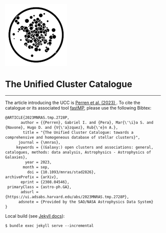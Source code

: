 <div align="left">
  <br>
  <img src="/images/UCC_icon.webp" alt="UCC" width="200"/>
  <br>
</div>

# The Unified Cluster Catalogue

---

The article introducing the UCC is [Perren et al. (2023) ](https://doi.org/10.1093/mnras/stad2826). To cite
the catalogue or its associated tool [fastMP](https://github.com/Gabriel-p/fastMP), please use the following
Bibtex:

```
@ARTICLE{2023MNRAS.tmp.2728P,
       author = {{Perren}, Gabriel I. and {Pera}, Mar{\'\i}a S. and {Navone}, Hugo D. and {V{\'a}zquez}, Rub{\'e}n A.},
        title = "{The Unified Cluster Catalogue: towards a comprehensive and homogeneous database of stellar clusters}",
      journal = {\mnras},
     keywords = {(Galaxy:) open clusters and associations: general, catalogues, methods: data analysis, Astrophysics - Astrophysics of Galaxies},
         year = 2023,
        month = sep,
          doi = {10.1093/mnras/stad2826},
archivePrefix = {arXiv},
       eprint = {2308.04546},
 primaryClass = {astro-ph.GA},
       adsurl = {https://ui.adsabs.harvard.edu/abs/2023MNRAS.tmp.2728P},
      adsnote = {Provided by the SAO/NASA Astrophysics Data System}
}
```


Local build (see [Jekyll docs](https://jekyllrb.com/docs/)):

```
$ bundle exec jekyll serve --incremental
```